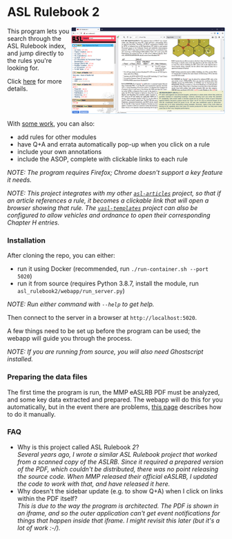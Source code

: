 # ASL Rulebook 2

<img align="right" src="doc/features/images/asl-rulebook2.small.png">
This program lets you search through the ASL Rulebook index, and jump directly to the rules you're looking for.

Click [here](https://htmlpreview.github.io/?https://github.com/pacman-ghost/asl-rulebook2/blob/master/doc/features/index.html) for more details.
<br clear="all">

With [some work](doc/extend.md), you can also:
- add rules for other modules
- have Q+A and errata automatically pop-up when you click on a rule
- include your own annotations
- include the ASOP, complete with clickable links to each rule

*NOTE: The program requires Firefox; Chrome doesn't support a key feature it needs.*

*NOTE: This project integrates with my other [`asl-articles`](https://github.com/pacman-ghost/asl-articles) project, so that if an article references a rule, it becomes a clickable link that will open a browser showing that rule. The [`vasl-templates`](https://github.com/pacman-ghost/vasl-templates) project can also be configured to allow vehicles and ordnance to open their corresponding Chapter H entries.*

### Installation

After cloning the repo, you can either:
- run it using Docker (recommended, run `./run-container.sh --port 5020`)
- run it from source (requires Python 3.8.7, install the module, run `asl_rulebook2/webapp/run_server.py`)

*NOTE: Run either command with `--help` to get help.*

Then connect to the server in a browser at `http://localhost:5020`.

A few things need to be set up before the program can be used; the webapp will guide you through the process.

*NOTE: If you are running from source, you will also need Ghostscript installed.*

### Preparing the data files

The first time the program is run, the MMP eASLRB PDF must be analyzed, and some key data extracted and prepared. The webapp will do this for you automatically, but in the event there are problems, [this page](doc/prepare.md) describes how to do it manually.

### FAQ

- Why is this project called ASL Rulebook *2*? <br> *Several years ago, I wrote a similar *ASL Rulebook* project that worked from a scanned copy of the ASLRB. Since it required a prepared version of the PDF, which couldn't be distributed, there was no point releasing the source code. When MMP released their official eASLRB, I updated the code to work with that, and have released it here.*
- Why doesn't the sidebar update (e.g. to show Q+A) when I click on links within the PDF itself? <br> *This is due to the way the program is architected. The PDF is shown in an iframe, and so the outer application can't get event notifications for things that happen inside that iframe. I might revisit this later (but it's a *lot* of work :-/).*
